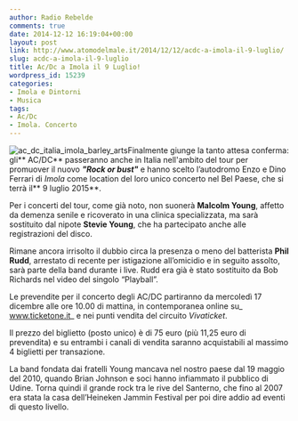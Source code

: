 ```yaml
---
author: Radio Rebelde
comments: true
date: 2014-12-12 16:19:04+00:00
layout: post
link: http://www.atomodelmale.it/2014/12/12/acdc-a-imola-il-9-luglio/
slug: acdc-a-imola-il-9-luglio
title: Ac/Dc a Imola il 9 Luglio!
wordpress_id: 15239
categories:
- Imola e Dintorni
- Musica
tags:
- Ac/Dc
- Imola. Concerto
---
```


![ac_dc_italia_imola_barley_arts](http://www.atomodelmale.it/wp-content/uploads/2014/12/ac_dc_italia_imola_barley_arts1-300x165.jpg)Finalmente giunge la tanto attesa conferma: gli** AC/DC** passeranno anche in Italia nell'ambito del tour per promuover il nuovo _**"Rock or bust"**_ e hanno scelto l’autodromo Enzo e Dino Ferrari di _Imola_ come location del loro unico concerto nel Bel Paese, che si terrà il** 9 luglio 2015**.

Per i concerti del tour, come già noto, non suonerà **Malcolm Young**, affetto da demenza senile e ricoverato in una clinica specializzata, ma sarà sostituito dal nipote **Stevie Young**, che ha partecipato anche alle registrazioni del disco.

Rimane ancora irrisolto il dubbio circa la presenza o meno del batterista **Phil Rudd**, arrestato di recente per istigazione all’omicidio e in seguito assolto, sarà parte della band durante i live. Rudd era già è stato sostituito da Bob Richards nel video del singolo “Playball”.



Le prevendite per il concerto degli AC/DC partiranno da mercoledì 17 dicembre alle ore 10.00 di mattina, in contemporanea online su_ www.ticketone.it_ e nei punti vendita del circuito _Vivaticket_.

Il prezzo del biglietto (posto unico) è di 75 euro (più 11,25 euro di prevendita) e su entrambi i canali di vendita saranno acquistabili al massimo 4 biglietti per transazione.

La band fondata dai fratelli Young mancava nel nostro paese dal 19 maggio del 2010, quando Brian Johnson e soci hanno infiammato il pubblico di Udine. Torna quindi il grande rock tra le rive del Santerno, che fino al 2007 era stata la casa dell’Heineken Jammin Festival per poi dire addio ad eventi di questo livello.
